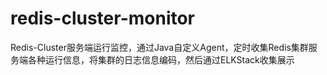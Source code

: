 # redis-cluster-monitor
Redis-Cluster服务端运行监控，通过Java自定义Agent，定时收集Redis集群服务端各种运行信息，将集群的日志信息编码，然后通过ELKStack收集展示
